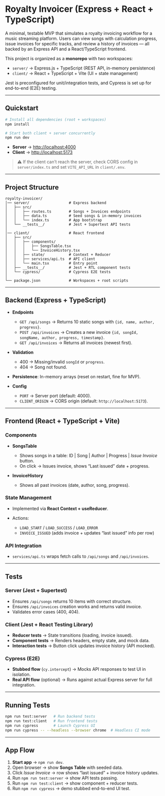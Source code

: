 

#  Royalty Invoicer  (Express + React + TypeScript)

A minimal, testable MVP that simulates a royalty invoicing workflow for a music streaming platform.
Users can view songs with calculation progress, issue invoices for specific tracks, and review a history of invoices — all backed by an Express API and a React/TypeScript frontend.

This project is organized as a **monorepo** with two workspaces:

* `server/` → Express.js + TypeScript (REST API, in-memory persistence)
* `client/` → React + TypeScript + Vite (UI + state management)

Jest is preconfigured for unit/integration tests, and Cypress is set up for end-to-end (E2E) testing.

---

##  Quickstart

```bash
# Install all dependencies (root + workspaces)
npm install

# Start both client + server concurrently
npm run dev
```

* **Server** → [http://localhost:4000](http://localhost:4000)
* **Client** → [http://localhost:5173](http://localhost:5173)

> ⚠️ If the client can’t reach the server, check CORS config in `server/index.ts` and set `VITE_API_URL` in `client/.env`.

---

##  Project Structure

```
royalty-invoicer/
│── server/                  # Express backend
│   ├── src/
│   │   ├── routes.ts        # Songs + Invoices endpoints
│   │   ├── data.ts          # Seed songs & in-memory invoices
│   │   └── index.ts         # App bootstrap
│   └── __tests__/           # Jest + Supertest API tests
│
│── client/                  # React frontend
│   ├── src/
│   │   ├── components/
│   │   │   ├── SongsTable.tsx
│   │   │   └── InvoiceHistory.tsx
│   │   ├── state/           # Context + Reducer
│   │   ├── services/api.ts  # API client
│   │   └── main.tsx         # Entry point
│   ├── __tests__/           # Jest + RTL component tests
│   └── cypress/             # Cypress E2E tests
│
└── package.json             # Workspaces + root scripts
```

---

##  Backend (Express + TypeScript)

* **Endpoints**

  * `GET /api/songs` → Returns 10 static songs with `{id, name, author, progress}`.
  * `POST /api/invoices` → Creates a new invoice `{id, songId, songName, author, progress, timestamp}`.
  * `GET /api/invoices` → Returns all invoices (newest first).
* **Validation**

  * 400 → Missing/invalid `songId` or `progress`.
  * 404 → Song not found.
* **Persistence**: In-memory arrays (reset on restart, fine for MVP).
* **Config**

  * `PORT` → Server port (default: 4000).
  * `CLIENT_ORIGIN` → CORS origin (default: `http://localhost:5173`).

---

##  Frontend (React + TypeScript + Vite)

### Components

* **SongsTable**

  * Shows songs in a table: ID | Song | Author | Progress | *Issue Invoice* button.
  * On click → Issues invoice, shows “Last issued” date + progress.
* **InvoiceHistory**

  * Shows all past invoices (date, author, song, progress).

### State Management

* Implemented via **React Context + useReducer**.
* Actions:

  * `LOAD_START` / `LOAD_SUCCESS` / `LOAD_ERROR`
  * `INVOICE_ISSUED` (adds invoice + updates “last issued” info per row)

### API Integration

* `services/api.ts` wraps fetch calls to `/api/songs` and `/api/invoices`.

---

##  Tests

### Server (Jest + Supertest)

* Ensures `/api/songs` returns 10 items with correct structure.
* Ensures `/api/invoices` creation works and returns valid invoice.
* Validates error cases (400, 404).

### Client (Jest + React Testing Library)

* **Reducer tests** → State transitions (loading, invoice issued).
* **Component tests** → Renders headers, empty state, and mock data.
* **Interaction tests** → Button click updates invoice history (API mocked).

### Cypress (E2E)

* **Stubbed flow** (`cy.intercept`) → Mocks API responses to test UI in isolation.
* **Real API flow** (optional) → Runs against actual Express server for full integration.

---

##  Running Tests

```bash
npm run test:server   # Run backend tests
npm run test:client   # Run frontend tests
npm run cypress       # Launch Cypress UI
npm run cypress -- --headless --browser chrome  # Headless CI mode
```

---

## App Flow

1. **Start app** → `npm run dev`.
2. Open browser → show **Songs Table** with seeded data.
3. Click *Issue Invoice* → row shows “last issued” + invoice history updates.
4. Run `npm run test:server` → show API tests passing.
5. Run `npm run test:client` → show component + reducer tests.
6. Run `npm run cypress` → demo stubbed end-to-end UI test.




